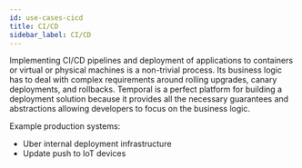 ```yaml
---
id: use-cases-cicd
title: CI/CD
sidebar_label: CI/CD
---
```


Implementing CI/CD pipelines and deployment of applications to containers or virtual or physical machines is a non-trivial process.
Its business logic has to deal with complex requirements around rolling upgrades, canary deployments, and rollbacks.
Temporal is a perfect platform for building a deployment solution because it provides all the necessary guarantees and abstractions
allowing developers to focus on the business logic.

Example production systems:

* Uber internal deployment infrastructure
* Update push to IoT devices
